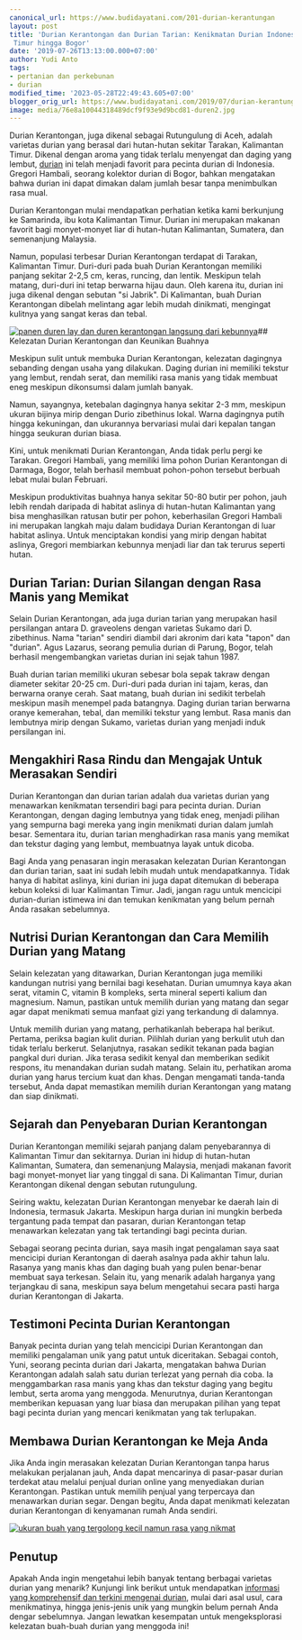 ```yaml
---
canonical_url: https://www.budidayatani.com/201-durian-kerantungan
layout: post
title: 'Durian Kerantongan dan Durian Tarian: Kenikmatan Durian Indonesia dari Kalimantan
 Timur hingga Bogor'
date: '2019-07-26T13:13:00.000+07:00'
author: Yudi Anto
tags:
- pertanian dan perkebunan
- durian
modified_time: '2023-05-28T22:49:43.605+07:00'
blogger_orig_url: https://www.budidayatani.com/2019/07/durian-kerantungan-dari-samarinda.html
image: media/76e8a10044318489dcf9f93e9d9bcd81-duren2.jpg
---
```

Durian Kerantongan, juga dikenal sebagai Rutungulung di Aceh, adalah varietas durian yang berasal dari hutan-hutan sekitar Tarakan, Kalimantan Timur. Dikenal dengan aroma yang tidak terlalu menyengat dan daging yang lembut, [durian](https://www.budidayatani.com/search/label/durian) ini telah menjadi favorit para pecinta durian di Indonesia. Gregori Hambali, seorang kolektor durian di Bogor, bahkan mengatakan bahwa durian ini dapat dimakan dalam jumlah besar tanpa menimbulkan rasa mual.

Durian Kerantongan mulai mendapatkan perhatian ketika kami berkunjung ke Samarinda, ibu kota Kalimantan Timur. Durian ini merupakan makanan favorit bagi monyet-monyet liar di hutan-hutan Kalimantan, Sumatera, dan semenanjung Malaysia.

Namun, populasi terbesar Durian Kerantongan terdapat di Tarakan, Kalimantan Timur. Duri-duri pada buah Durian Kerantongan memiliki panjang sekitar 2-2,5 cm, keras, runcing, dan lentik. Meskipun telah matang, duri-duri ini tetap berwarna hijau daun. Oleh karena itu, durian ini juga dikenal dengan sebutan "si Jabrik". Di Kalimantan, buah Durian Kerantongan dibelah melintang agar lebih mudah dinikmati, mengingat kulitnya yang sangat keras dan tebal.

[![panen duren lay dan duren kerantongan langsung dari kebunnya](https://blogger.googleusercontent.com/img/b/R29vZ2xl/AVvXsEjqJdoE17l2iRGF-9oKHhZGUJTRZ6d_f5qfn9Yr8TNjpoMjbLw1PE1v0l_JX-_7hbDKgErZf9eBZajTJ0wry3CN9GcWJksP3gHJ-wlJiB-ZdO5fbPf3npJsuoAIC5MGcyMJE8PupD_K7C9FvriPT0hPYz7qxnEfe0kmoh1IhJEj6vw8Q5E8nAruCe90Jw/w640-h360/duren2.jpg)](https://blogger.googleusercontent.com/img/b/R29vZ2xl/AVvXsEjqJdoE17l2iRGF-9oKHhZGUJTRZ6d_f5qfn9Yr8TNjpoMjbLw1PE1v0l_JX-_7hbDKgErZf9eBZajTJ0wry3CN9GcWJksP3gHJ-wlJiB-ZdO5fbPf3npJsuoAIC5MGcyMJE8PupD_K7C9FvriPT0hPYz7qxnEfe0kmoh1IhJEj6vw8Q5E8nAruCe90Jw/s2133/duren2.jpg)## Kelezatan Durian Kerantongan dan Keunikan Buahnya

Meskipun sulit untuk membuka Durian Kerantongan, kelezatan dagingnya sebanding dengan usaha yang dilakukan. Daging durian ini memiliki tekstur yang lembut, rendah serat, dan memiliki rasa manis yang tidak membuat eneg meskipun dikonsumsi dalam jumlah banyak.

Namun, sayangnya, ketebalan dagingnya hanya sekitar 2-3 mm, meskipun ukuran bijinya mirip dengan Durio zibethinus lokal. Warna dagingnya putih hingga kekuningan, dan ukurannya bervariasi mulai dari kepalan tangan hingga seukuran durian biasa.

Kini, untuk menikmati Durian Kerantongan, Anda tidak perlu pergi ke Tarakan. Gregori Hambali, yang memiliki lima pohon Durian Kerantongan di Darmaga, Bogor, telah berhasil membuat pohon-pohon tersebut berbuah lebat mulai bulan Februari.

Meskipun produktivitas buahnya hanya sekitar 50-80 butir per pohon, jauh lebih rendah daripada di habitat aslinya di hutan-hutan Kalimantan yang bisa menghasilkan ratusan butir per pohon, keberhasilan Gregori Hambali ini merupakan langkah maju dalam budidaya Durian Kerantongan di luar habitat aslinya. Untuk menciptakan kondisi yang mirip dengan habitat aslinya, Gregori membiarkan kebunnya menjadi liar dan tak terurus seperti hutan.

## Durian Tarian: Durian Silangan dengan Rasa Manis yang Memikat

Selain Durian Kerantongan, ada juga durian tarian yang merupakan hasil persilangan antara D. graveolens dengan varietas Sukamo dari D. zibethinus. Nama "tarian" sendiri diambil dari akronim dari kata "tapon" dan "durian". Agus Lazarus, seorang pemulia durian di Parung, Bogor, telah berhasil mengembangkan varietas durian ini sejak tahun 1987.

Buah durian tarian memiliki ukuran sebesar bola sepak takraw dengan diameter sekitar 20-25 cm. Duri-duri pada durian ini tajam, keras, dan berwarna oranye cerah. Saat matang, buah durian ini sedikit terbelah meskipun masih menempel pada batangnya. Daging durian tarian berwarna oranye kemerahan, tebal, dan memiliki tekstur yang lembut. Rasa manis dan lembutnya mirip dengan Sukamo, varietas durian yang menjadi induk persilangan ini.

## Mengakhiri Rasa Rindu dan Mengajak Untuk Merasakan Sendiri

Durian Kerantongan dan durian tarian adalah dua varietas durian yang menawarkan kenikmatan tersendiri bagi para pecinta durian. Durian Kerantongan, dengan daging lembutnya yang tidak eneg, menjadi pilihan yang sempurna bagi mereka yang ingin menikmati durian dalam jumlah besar. Sementara itu, durian tarian menghadirkan rasa manis yang memikat dan tekstur daging yang lembut, membuatnya layak untuk dicoba.

Bagi Anda yang penasaran ingin merasakan kelezatan Durian Kerantongan dan durian tarian, saat ini sudah lebih mudah untuk mendapatkannya. Tidak hanya di habitat aslinya, kini durian ini juga dapat ditemukan di beberapa kebun koleksi di luar Kalimantan Timur. Jadi, jangan ragu untuk mencicipi durian-durian istimewa ini dan temukan kenikmatan yang belum pernah Anda rasakan sebelumnya.

## Nutrisi Durian Kerantongan dan Cara Memilih Durian yang Matang

Selain kelezatan yang ditawarkan, Durian Kerantongan juga memiliki kandungan nutrisi yang bernilai bagi kesehatan. Durian umumnya kaya akan serat, vitamin C, vitamin B kompleks, serta mineral seperti kalium dan magnesium. Namun, pastikan untuk memilih durian yang matang dan segar agar dapat menikmati semua manfaat gizi yang terkandung di dalamnya.

Untuk memilih durian yang matang, perhatikanlah beberapa hal berikut. Pertama, periksa bagian kulit durian. Pilihlah durian yang berkulit utuh dan tidak terlalu berkerut. Selanjutnya, rasakan sedikit tekanan pada bagian pangkal duri durian. Jika terasa sedikit kenyal dan memberikan sedikit respons, itu menandakan durian sudah matang. Selain itu, perhatikan aroma durian yang harus tercium kuat dan khas. Dengan mengamati tanda-tanda tersebut, Anda dapat memastikan memilih durian Kerantongan yang matang dan siap dinikmati.

## Sejarah dan Penyebaran Durian Kerantongan

Durian Kerantongan memiliki sejarah panjang dalam penyebarannya di Kalimantan Timur dan sekitarnya. Durian ini hidup di hutan-hutan Kalimantan, Sumatera, dan semenanjung Malaysia, menjadi makanan favorit bagi monyet-monyet liar yang tinggal di sana. Di Kalimantan Timur, durian Kerantongan dikenal dengan sebutan rutungulung.

Seiring waktu, kelezatan Durian Kerantongan menyebar ke daerah lain di Indonesia, termasuk Jakarta. Meskipun harga durian ini mungkin berbeda tergantung pada tempat dan pasaran, durian Kerantongan tetap menawarkan kelezatan yang tak tertandingi bagi pecinta durian.

Sebagai seorang pecinta durian, saya masih ingat pengalaman saya saat mencicipi durian Kerantongan di daerah asalnya pada akhir tahun lalu. Rasanya yang manis khas dan daging buah yang pulen benar-benar membuat saya terkesan. Selain itu, yang menarik adalah harganya yang terjangkau di sana, meskipun saya belum mengetahui secara pasti harga durian Kerantongan di Jakarta.

## Testimoni Pecinta Durian Kerantongan

Banyak pecinta durian yang telah mencicipi Durian Kerantongan dan memiliki pengalaman unik yang patut untuk diceritakan. Sebagai contoh, Yuni, seorang pecinta durian dari Jakarta, mengatakan bahwa Durian Kerantongan adalah salah satu durian terlezat yang pernah dia coba. Ia menggambarkan rasa manis yang khas dan tekstur daging yang begitu lembut, serta aroma yang menggoda. Menurutnya, durian Kerantongan memberikan kepuasan yang luar biasa dan merupakan pilihan yang tepat bagi pecinta durian yang mencari kenikmatan yang tak terlupakan.

## Membawa Durian Kerantongan ke Meja Anda

Jika Anda ingin merasakan kelezatan Durian Kerantongan tanpa harus melakukan perjalanan jauh, Anda dapat mencarinya di pasar-pasar durian terdekat atau melalui penjual durian online yang menyediakan durian Kerantongan. Pastikan untuk memilih penjual yang terpercaya dan menawarkan durian segar. Dengan begitu, Anda dapat menikmati kelezatan durian Kerantongan di kenyamanan rumah Anda sendiri.

[![ukuran buah yang tergolong kecil namun rasa yang nikmat](https://blogger.googleusercontent.com/img/b/R29vZ2xl/AVvXsEiIeAswilOWVPa6bGHDVsAdBL7XqL3jVUHlICscSYnOrgWFljD3n32ZK-nQ0lKiHe0kn-6ZS68oMI9LuMZHJtlKawz7iJzvl6ae5hOuSpY778QT3CckgtSbIr5AIBT5t62JsistYtSQWDp3HnIOF172lw8eC3Po0B-8VZTJKli_VzTJyM_-5hB6uS0_Ew/w640-h360/duren(4).jpg)](https://blogger.googleusercontent.com/img/b/R29vZ2xl/AVvXsEiIeAswilOWVPa6bGHDVsAdBL7XqL3jVUHlICscSYnOrgWFljD3n32ZK-nQ0lKiHe0kn-6ZS68oMI9LuMZHJtlKawz7iJzvl6ae5hOuSpY778QT3CckgtSbIr5AIBT5t62JsistYtSQWDp3HnIOF172lw8eC3Po0B-8VZTJKli_VzTJyM_-5hB6uS0_Ew/s2133/duren(4).jpg)  
  


## Penutup

Apakah Anda ingin mengetahui lebih banyak tentang berbagai varietas durian yang menarik? Kunjungi link berikut untuk mendapatkan [informasi yang komprehensif dan terkini mengenai durian](https://www.budidayatani.com/search/label/durian), mulai dari asal usul, cara menikmatinya, hingga jenis-jenis unik yang mungkin belum pernah Anda dengar sebelumnya. Jangan lewatkan kesempatan untuk mengeksplorasi kelezatan buah-buah durian yang menggoda ini!

